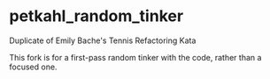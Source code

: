 # petkahl_random_tinker
Duplicate of Emily Bache's Tennis Refactoring Kata

This fork is for a first-pass random tinker with the code, rather than a focused one.
